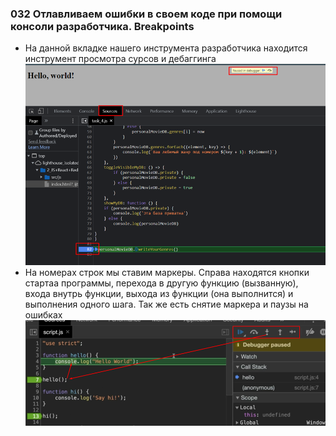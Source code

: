 ### **032 Отлавливаем ошибки в своем коде при помощи консоли разработчика. Breakpoints**

- На данной вкладке нашего инструмента разработчика находится инструмент просмотра сурсов и дебаггинга
![](_png/Pasted%20image%2020220908195637.png)
- На номерах строк мы ставим маркеры. Справа находятся кнопки стартаа программы, перехода в другую функцию (вызванную), входа внутрь функции, выхода из функции (она выполнится) и выполнения одного шага. Так же есть снятие маркера и паузы на ошибках
![](_png/Pasted%20image%2020220908195642.png)